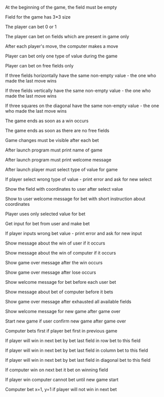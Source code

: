 At the beginning of the game, the field must be empty

Field for the game has 3*3 size

The player can bet 0 or 1

The player can bet on fields which are present in game only

After each player's move, the computer makes a move

Player can bet only one type of value during the game 

Player can bet on free fields only 

If three fields horizontally have the same non-empty value - the one who made the last move wins

If three fields vertically have the same non-empty value - the one who made the last move wins

If three squares on the diagonal have the same non-empty value - the one who made the last move wins

The game ends as soon as a win occurs 

The game ends as soon as there are no free fields

Game changes must be visible after each bet

After launch program must print name of game

After launch program must print welcome message

After launch player must select type of value for game

If player select wrong type of value - print error and ask for new select

Show the field with coordinates to user after select value

Show to user welcome message for bet with short instruction about coordinates

Player uses only selected value for bet

Get input for bet from user and make bet

If player inputs wrong bet value - print error and ask for new input

Show message about the win of user if it occurs

Show message about the win of computer if it occurs

Show game over message after the win occurs

Show game over message after lose occurs

Show welcome message for bet before each user bet

Show message about bet of computer before it bets

Show game over message after exhausted all available fields

Show welcome message for new game after game over

Start new game if user confirm new game after game over

Computer bets first if player bet first in previous game

If player will win in next bet by bet last field in row bet to this field

If player will win in next bet by bet last field in column bet to this field

If player will win in next bet by bet last field in diagonal bet to this field

If computer win on next bet it bet on winning field

If player win computer cannot bet until new game start

Computer bet x=1, y=1 if player will not win in next bet